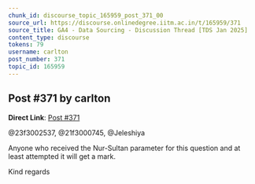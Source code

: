 ```yaml
---
chunk_id: discourse_topic_165959_post_371_00
source_url: https://discourse.onlinedegree.iitm.ac.in/t/165959/371
source_title: GA4 - Data Sourcing - Discussion Thread [TDS Jan 2025]
content_type: discourse
tokens: 79
username: carlton
post_number: 371
topic_id: 165959
---
```


## Post #371 by carlton

**Direct Link**: [Post #371](https://discourse.onlinedegree.iitm.ac.in/t/165959/371)

@23f3002537, @21f3000745, @Jeleshiya

Anyone who received the Nur-Sultan parameter for this question and at least attempted it will get a mark.

Kind regards
